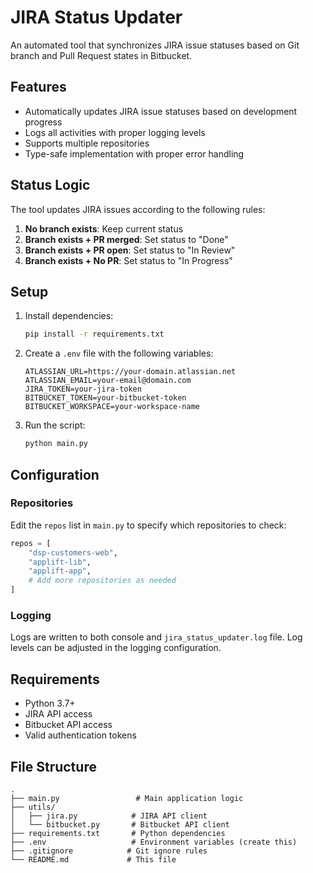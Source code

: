# JIRA Status Updater

An automated tool that synchronizes JIRA issue statuses based on Git branch and Pull Request states in Bitbucket.

## Features

- Automatically updates JIRA issue statuses based on development progress
- Logs all activities with proper logging levels
- Supports multiple repositories
- Type-safe implementation with proper error handling

## Status Logic

The tool updates JIRA issues according to the following rules:

1. **No branch exists**: Keep current status
2. **Branch exists + PR merged**: Set status to "Done"
3. **Branch exists + PR open**: Set status to "In Review"
4. **Branch exists + No PR**: Set status to "In Progress"

## Setup

1. Install dependencies:
   ```bash
   pip install -r requirements.txt
   ```

2. Create a `.env` file with the following variables:
   ```
   ATLASSIAN_URL=https://your-domain.atlassian.net
   ATLASSIAN_EMAIL=your-email@domain.com
   JIRA_TOKEN=your-jira-token
   BITBUCKET_TOKEN=your-bitbucket-token
   BITBUCKET_WORKSPACE=your-workspace-name
   ```

3. Run the script:
   ```bash
   python main.py
   ```

## Configuration

### Repositories

Edit the `repos` list in `main.py` to specify which repositories to check:

```python
repos = [
    "dsp-customers-web",
    "applift-lib",
    "applift-app",
    # Add more repositories as needed
]
```

### Logging

Logs are written to both console and `jira_status_updater.log` file. Log levels can be adjusted in the logging configuration.

## Requirements

- Python 3.7+
- JIRA API access
- Bitbucket API access
- Valid authentication tokens

## File Structure

```
.
├── main.py                 # Main application logic
├── utils/
│   ├── jira.py            # JIRA API client
│   └── bitbucket.py       # Bitbucket API client
├── requirements.txt       # Python dependencies
├── .env                   # Environment variables (create this)
├── .gitignore            # Git ignore rules
└── README.md             # This file
```

